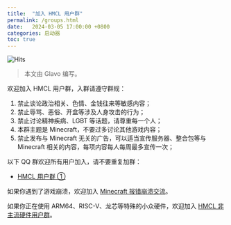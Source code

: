 ```yaml
---
title:  "加入 HMCL 用户群"
permalink: /groups.html
date:   2024-03-05 17:00:00 +0800
categories: 启动器
toc: true
---
```


![Hits](https://hits.seeyoufarm.com/api/count/incr/badge.svg?url=https%3A%2F%2Fdocs.hmcl.net%2Fgroups.html&count_bg=%233E4245&title_bg=%233E4245&icon=&icon_color=%23E7E7E7&title=%F0%9F%91%80&edge_flat=false)

> 本文由 Glavo 编写。

欢迎加入 HMCL 用户群，入群请遵守群规：

1. 禁止谈论政治相关、色情、金钱往来等敏感内容；
2. 禁止辱骂、恶俗、开盒等涉及人身攻击的行为；
3. 禁止讨论精神疾病、LGBT 等话题，请尊重每一个人；
4. 本群主题是 Minecraft，不要过多讨论其他游戏内容；
5. 禁止发布与 Minecraft 无关的广告，可以适当宣传服务器、整合包等与 Minecraft 相关的内容，每项内容每人每周最多宣传一次；

以下 QQ 群欢迎所有用户加入，请不要重复加群：

* [HMCL 用户群 ①](https://qm.qq.com/q/fvJueufsvC)

如果你遇到了游戏崩溃，欢迎加入 [Minecraft 报错崩溃交流](https://qm.qq.com/q/nG0Ti1kJri)。

如果你正在使用 ARM64、RISC-V、龙芯等特殊的小众硬件，欢迎加入 [HMCL 非主流硬件用户群](https://qm.qq.com/q/C935haj8xW)。
